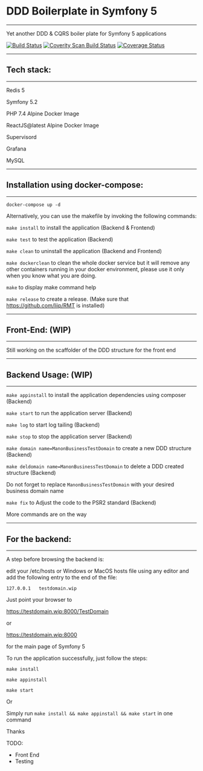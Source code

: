 # DDD Boilerplate in Symfony 5
________________________________________________________________________________

Yet another DDD & CQRS boiler plate for Symfony 5 applications


[![Build Status](https://travis-ci.com/manonworld/manon.svg?branch=master)](https://travis-ci.com/manonworld/manon) <a href="https://scan.coverity.com/projects/manonworld-manon"><img alt="Coverity Scan Build Status" src="https://scan.coverity.com/projects/23047/badge.svg"/></a> [![Coverage Status](https://coveralls.io/repos/github/manonworld/manon/badge.svg?branch=master)](https://coveralls.io/github/manonworld/manon?branch=master)
________________________________________________________________________________
## Tech stack:
________________________________________________________________________________

Redis 5

Symfony 5.2

PHP 7.4 Alpine Docker Image

ReactJS@latest Alpine Docker Image

Supervisord

Grafana

MySQL

________________________________________________________________________________
## Installation using docker-compose:
________________________________________________________________________________

``` docker-compose up -d ```

Alternatively, you can use the makefile by invoking the following commands:

``` make install ``` to install the application (Backend & Frontend)

``` make test ``` to test the application (Backend)

``` make clean ``` to uninstall the application (Backend and Frontend)

``` make dockerclean ``` to clean the whole docker service but it will remove any other containers running in your docker environment, please use it only when you know what you are doing.

``` make ``` to display make command help

``` make release ``` to create a release. (Make sure that https://github.com/liip/RMT is installed)


________________________________________________________________________________
## Front-End: (WIP)
________________________________________________________________________________

Still working on the scaffolder of the DDD structure for the front end


________________________________________________________________________________
## Backend Usage: (WIP)
________________________________________________________________________________

``` make appinstall ``` to install the application dependencies using composer (Backend)

``` make start ``` to run the application server (Backend)

``` make log ``` to start log tailing (Backend)

``` make stop ``` to stop the application server (Backend)

``` make domain name=ManonBusinessTestDomain ``` to create a new DDD structure (Backend)

``` make deldomain name=ManonBusinessTestDomain ``` to delete a DDD created structure (Backend)

Do not forget to replace ``` ManonBusinessTestDomain ``` with your desired business domain name

``` make fix ``` to Adjust the code to the PSR2 standard (Backend)

More commands are on the way


________________________________________________________________________________
## For the backend:
________________________________________________________________________________

A step before browsing the backend is:

edit your /etc/hosts or Windows or MacOS hosts file using any editor and add the following entry to the end of the file:

``` 127.0.0.1   testdomain.wip ```

Just point your browser to 

https://testdomain.wip:8000/TestDomain 

or 

https://testdomain.wip:8000 

for the main page of Symfony 5

To run the application successfully, just follow the steps:

``` make install ```

``` make appinstall ```

``` make start ```

Or

Simply run ``` make install && make appinstall && make start ``` in one command


Thanks


TODO:
 - Front End
 - Testing
